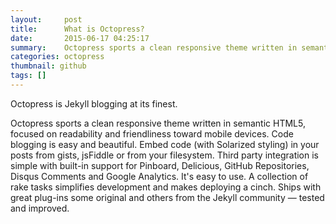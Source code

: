 ```yaml
---
layout:     post
title:      What is Octopress?
date:       2015-06-17 04:25:17
summary:    Octopress sports a clean responsive theme written in semantic HTML5
categories: octopress
thumbnail: github
tags: []
---
```


Octopress is Jekyll blogging at its finest.

Octopress sports a clean responsive theme written in semantic HTML5, focused on readability and friendliness toward mobile devices.
Code blogging is easy and beautiful. Embed code (with Solarized styling) in your posts from gists, jsFiddle or from your filesystem.
Third party integration is simple with built-in support for Pinboard, Delicious, GitHub Repositories, Disqus Comments and Google Analytics.
It's easy to use. A collection of rake tasks simplifies development and makes deploying a cinch.
Ships with great plug-ins some original and others from the Jekyll community — tested and improved.
